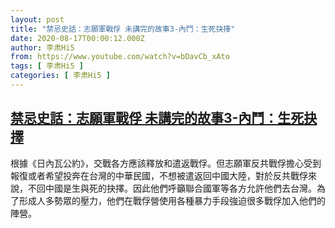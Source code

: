 ```yaml
---
layout: post
title: "禁忌史話：志願軍戰俘 未講完的故事3-內鬥：生死抉擇"
date: 2020-08-17T00:00:12.000Z
author: 李肃Hi5
from: https://www.youtube.com/watch?v=bDavCb_xAto
tags: [ 李肃Hi5 ]
categories: [ 李肃Hi5 ]
---
```

<!--1597622412000-->
[禁忌史話：志願軍戰俘 未講完的故事3-內鬥：生死抉擇](https://www.youtube.com/watch?v=bDavCb_xAto)
------

<div>
根據《日內瓦公約》，交戰各方應該釋放和遣返戰俘。但志願軍反共戰俘擔心受到報復或者希望投奔在台灣的中華民國，不想被遣返回中國大陸，對於反共戰俘來說，不回中國是生與死的抉擇。因此他們呼籲聯合國軍等各方允許他們去台灣。為了形成人多勢眾的壓力，他們在戰俘營使用各種暴力手段強迫很多戰俘加入他們的陣營。
</div>
